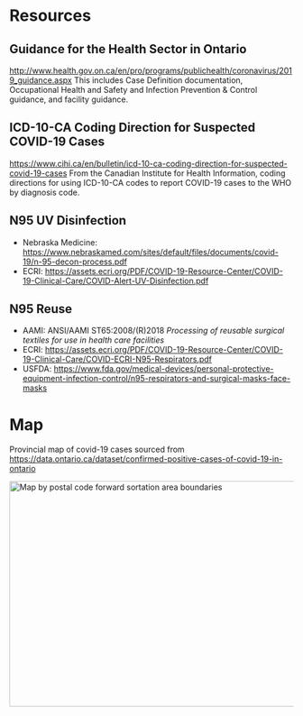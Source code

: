 # Resources
## Guidance for the Health Sector in Ontario
<http://www.health.gov.on.ca/en/pro/programs/publichealth/coronavirus/2019_guidance.aspx>
This includes Case Definition documentation, Occupational Health and Safety and Infection Prevention & Control guidance, and facility guidance.

## ICD-10-CA Coding Direction for Suspected COVID-19 Cases
<https://www.cihi.ca/en/bulletin/icd-10-ca-coding-direction-for-suspected-covid-19-cases>
From the Canadian Institute for Health Information, coding directions for using ICD-10-CA codes to report COVID-19 cases to the WHO by diagnosis code.

## N95 UV Disinfection
- Nebraska Medicine: <https://www.nebraskamed.com/sites/default/files/documents/covid-19/n-95-decon-process.pdf>
- ECRI: <https://assets.ecri.org/PDF/COVID-19-Resource-Center/COVID-19-Clinical-Care/COVID-Alert-UV-Disinfection.pdf>
## N95 Reuse
- AAMI: ANSI/AAMI ST65:2008/(R)2018 *Processing of reusable surgical textiles for use in health care facilities*
- ECRI: <https://assets.ecri.org/PDF/COVID-19-Resource-Center/COVID-19-Clinical-Care/COVID-ECRI-N95-Respirators.pdf>
- USFDA: <https://www.fda.gov/medical-devices/personal-protective-equipment-infection-control/n95-respirators-and-surgical-masks-face-masks>

# Map
Provincial map of covid-19 cases sourced from <https://data.ontario.ca/dataset/confirmed-positive-cases-of-covid-19-in-ontario>

<img alt="Map by postal code forward sortation area boundaries" src="./gfx/covid_prov.svg" height=400 width=800></img>
